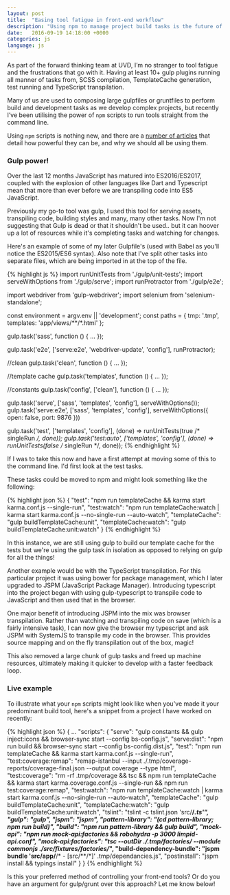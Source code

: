 ```yaml
---
layout: post
title:  "Easing tool fatigue in front-end workflow"
description: "Using npm to manage project build tasks is the future of front-end development"
date:   2016-09-19 14:18:00 +0000
categories: js
language: js
---
```


As part of the forward thinking team at UVD, I’m no stranger to tool fatigue and the frustrations that go with it. Having at least 10+ gulp plugins running all manner of tasks from, SCSS compilation, TemplateCache generation, test running and TypeScript transpilation.

Many of us are used to composing large gulpfiles or gruntfiles to perform build and development tasks as we develop complex projects, but recently I’ve been utilising the power of `npm` scripts to run tools straight from the command line.

Using `npm` scripts is nothing new, and there are a [number of articles][keith-cirkel-use-npm-as-build-tool] that detail how powerful they can be, and why we should all be using them.

### Gulp power!

Over the last 12 months JavaScript has matured into ES2016/ES2017, coupled with the explosion of other languages like Dart and Typescript mean that more than ever before we are transpiling code into ES5 JavaScript.

Previously my go-to tool was gulp, I used this tool for serving assets, transpiling code, building styles and many, many other tasks. Now I'm not suggesting that Gulp is dead or that it shouldn't be used.. but it can hoover up a lot of resources while it's completing tasks and watching for changes.

Here's an example of some of my later Gulpfile's (used with Babel as you'll notice the ES2015/ES6 syntax). Also note that I've split other tasks into separate files, which are being imported in at the top of the file.

{% highlight js %}
import runUnitTests from './gulp/unit-tests';
import serveWithOptions from './gulp/serve';
import runProtractor from './gulp/e2e';

import webdriver from 'gulp-webdriver';
import selenium from 'selenium-standalone';


const environment = argv.env || 'development';
const paths = {
    tmp: '.tmp',
    templates: 'app/views/**/*.html'
};

gulp.task('sass', function () {
    ...
});

gulp.task('e2e', ['serve:e2e', 'webdriver-update', 'config'], runProtractor);

//clean
gulp.task('clean', function () {
    ...
});

//template cache
gulp.task('templates', function () {
    ...
});

//constants
gulp.task('config', ['clean'], function () {
    ...
});

gulp.task('serve', ['sass', 'templates', 'config'], serveWithOptions());
gulp.task('serve:e2e', ['sass', 'templates', 'config'], serveWithOptions({ open: false, port: 9876 }))

gulp.task('test', ['templates', 'config'], (done) => runUnitTests(true /* singleRun */, done));
gulp.task('test:auto', ['templates', 'config'], (done) => runUnitTests(false /* singleRun */, done));
{% endhighlight %}

If I was to take this now and have a first attempt at moving some of this to the command line. I'd first look at the test tasks.

These tasks could be moved to npm and might look something like the following:

{% highlight json %}
{
    "test": "npm run templateCache && karma start karma.conf.js --single-run",
    "test:watch": "npm run templateCache:watch | karma start karma.conf.js --no-single-run --auto-watch",
    "templateCache": "gulp buildTemplateCache:unit",
    "templateCache:watch": "gulp buildTemplateCache:unit:watch"
}
{% endhighlight %}

In this instance, we are still using gulp to build our template cache for the tests but we're using the gulp task in isolation as opposed to relying on gulp for all the things!

Another example would be with the TypeScript transpilation. For this particular project it was using bower for package management, which I later upgraded to JSPM (JavaScript Package Manager). Introducing typescript into the project began with using gulp-typescript to transpile code to JavaScript and then used that in the browser.

One major benefit of introducing JSPM into the mix was browser transpilation. Rather than watching and transpiling code on save (which is a fairly intensive task), I can now give the browser my typescript and ask JSPM with SystemJS to transpile my code in the browser. This provides source mapping and on the fly transpilation out of the box, magic!

This also removed a large chunk of gulp tasks and freed up machine resources, ultimately making it quicker to develop with a faster feedback loop.

### Live example

To illustrate what your `npm` scripts might look like when you've made it your predominant build tool, here's a snippet from a project I have worked on recently:

{% highlight json %}
{
    ...
    "scripts": {
      "serve": "gulp constants && gulp inject:icons && browser-sync start --config bs-config.js",
      "serve:dist": "npm run build && browser-sync start --config bs-config.dist.js",
      "test": "npm run templateCache && karma start karma.conf.js --single-run",
      "test:coverage:remap": "remap-istanbul --input ./.tmp/coverage-reports/coverage-final.json --output coverage --type html",
      "test:coverage": "rm -rf .tmp/coverage && tsc && npm run templateCache && karma start karma.coverage.conf.js --single-run && npm run test:coverage:remap",
      "test:watch": "npm run templateCache:watch | karma start karma.conf.js --no-single-run --auto-watch",
      "templateCache": "gulp buildTemplateCache:unit",
      "templateCache:watch": "gulp buildTemplateCache:unit:watch",
      "tslint": "tslint -c tslint.json 'src/**/*.ts'",
      "gulp": "gulp",
      "jspm": "jspm",
      "pattern-library": "(cd pattern-library; npm run build)",
      "build": "npm run pattern-library && gulp build",
      "mock-api": "npm run mock-api:factories && robohydra -p 3000 limpid-api.conf",
      "mock-api:factories": "tsc --outDir ./.tmp/factories/ --module commonjs ./src/fixtures/factories/*",
      "build-dependency-bundle": "jspm bundle 'src/app/**/* - [src/**/*]' .tmp/dependancies.js",
      "postinstall": "jspm install && typings install"
    }
}
{% endhighlight %}

Is this your preferred method of controlling your front-end tools? Or do you have an argument for gulp/grunt over this approach? Let me know below!

[keith-cirkel-use-npm-as-build-tool]:https://www.keithcirkel.co.uk/how-to-use-npm-as-a-build-tool/
